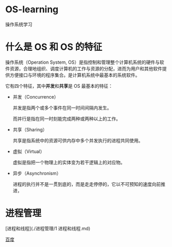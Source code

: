 # OS-learning
操作系统学习

# 什么是 OS 和 OS 的特征

操作系统（Operation System, OS）是指控制和管理整个计算机系统的硬件与软件资源，合理地组织、调度计算机的工作与资源的分配，进而为用户和其他软件提供方便接口与环境的程序集合。是计算机系统中最基本的系统软件。

它有四个特征，其中**并发**和**共享**是 OS 最基本的特征：

- 并发（Concurrence）

  并发是指两个或多个事件在同一时间间隔内发生。

  而并行是指在同一时刻能完成两种或两种以上的工作。

- 共享（Sharing）

  共享是指系统中的资源可供内存中多个并发执行的进程共同使用。

- 虚拟（Virtual）

  虚拟是指把一个物理上的实体变为若干逻辑上的对应物。

- 异步（Asynchronism）

  进程的执行并不是一贯到底的，而是走走停停的，它以不可预知的速度向前推进，

# 进程管理

[进程和线程](./进程管理/1 进程和线程.md)

[百度](https://www.baidu.com)
